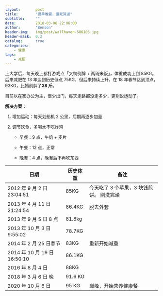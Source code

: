 ```yaml
---
layout:       post
title:        "提早晚餐，饿死算逑"
subtitle:     ""
date:         2018-03-06 22:06:00
author:       "Benson"
header-img:   img/post/wallhaven-586105.jpg
header-mask:  0.3
catalog:      true
categories:
    - 健康
tags:
    - 减肥
---
```

上大学后，每天晚上都打游戏点「叉鸭例牌 + 两碗米饭」，体重成功上到 85KG。后来减肥在 13 年达到历史低点 75KG，但后来持续上升，在 18 年春节达到顶点，93KG，比婚前胖了**38 斤**。

目前以在家办公为主，很少出门，每天走路都没走多少，更别说运动了。

**解决方案：**

1. 增加运动：每天划船机 2 公里，后期再逐步加量

2. 调节饮食，多喝水不吃炸鸡

   * 早餐：9 点，牛奶 + 麦片

   * 午餐：12 点，正常

   * 晚餐：4 点，晚餐后不再吃东西

日期|历史体重|备注
-|-|-
2012 年 9 月 2 日 23:04:51 |85KG|今天吃了 3 个苹果，3 块钱煎饼。 刚洗完澡
2013 年 4 月 11 日 21:24:54 |86.4KG|  脱去外套
2013 年 9 月 5 日 8 点 |  81.8kg
2013 年 10 月 3 日 9:55:02 |  78.7KG
2014 年 2 月 25 日春节 |  83KG | 重新开始减重
2014 年 10 月 19 日 16:50:10 | 86.1KG
2016 年 8 月 4 日 | 88KG
2018 年 3 月 6 日 晚 | 91.6 KG
2020 年 10 月 6 日 | 95 KG | 巅峰，开始营养健康餐
